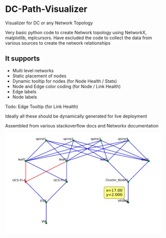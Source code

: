 # DC-Path-Visualizer
Visualizer for DC or any Network Topology

Very basic python code to create Network topology using NetworkX, matplotlib, mplcursors.
Have excluded the code to collect the data from various sources to create the network relationships

It supports 
------------
* Multi level networks
* Static placement of nodes
* Dynamic tooltip for nodes (for Node Health / Stats)
* Node and Edge color coding (for Node / Link Health)
* Edge labels
* Node labels 

Todo:  Edge Tooltip (for Link Health)

Ideally all these should be dynamically generated for live deployment

Assembled from various stackoverflow docs and Networkx documentation


![screen-grab](https://raw.githubusercontent.com/Nagarajran/DC-Path-Visualizer/main/Visualizer.jpg)

